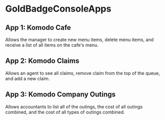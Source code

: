 # GoldBadgeConsoleApps
 ## App 1: Komodo Cafe
 Allows the manager to create new menu items, delete menu items, and receive a list of all items on the cafe's menu.
 ## App 2: Komodo Claims
 Allows an agent to see all claims, remove claim from the top of the queue, and add a new claim.
 ## App 3: Komodo Company Outings 
 Allows accountants to list all of the outings, the cost of all outings combined, and the cost of all types of outings combined.
